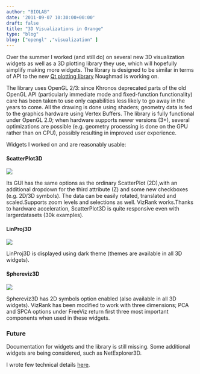 ```yaml
---
author: "BIOLAB"
date: '2011-09-07 10:30:00+00:00'
draft: false
title: "3D Visualizations in Orange"
type: "blog"
blog: ["opengl" ,"visualization" ]
---
```


Over the summer I worked (and still do) on several new 3D visualization widgets as well as a 3D plotting library they use, which will hopefully simplify making more widgets. The library is designed to be similar in terms of API to the new [Qt plotting library](/blog/2011/09/03/gsoc-review-visualizations-with-qt/) Noughmad is working on.

The library uses OpenGL 2/3: since Khronos deprecated parts of the old OpenGL API (particularly immediate mode and fixed-function functionality) care has been taken to use only capabilities less likely to go away in the years to come. All the drawing is done using shaders; geometry data is fed to the graphics hardware using Vertex Buffers. The library is fully functional under OpenGL 2.0; when hardware supports newer versions (3+), several optimizations are possible (e.g. geometry processing is done on the GPU rather than on CPU), possibly resulting in improved user experience.

Widgets I worked on and are reasonably usable:

#### ScatterPlot3D

![](/images/2011/09/06/scatterplot3d.png__160x160_q95_crop_subject_location-291%2C305.jpg)

Its GUI has the same options as the ordinary ScatterPlot (2D),with an additional dropdown for the third attribute (Z) and some new checkboxes (e.g. 2D/3D symbols). The data can be easily rotated, translated and scaled.Supports zoom levels and selections as well. VizRank works.Thanks to hardware acceleration, ScatterPlot3D is quite responsive even with largerdatasets (30k examples).

#### LinProj3D

![](/images/2011/09/06/linproj3d.png__160x160_q95_crop.jpg)

LinProj3D is displayed using dark theme (themes are available in all 3D widgets).

#### Sphereviz3D

![](/images/2011/09/06/sphereviz.png__160x160_q95_crop.jpg)

Sphereviz3D has 2D symbols option enabled (also available in all 3D widgets). VizRank has been modified to work with three dimensions; PCA and SPCA options under FreeViz return first three most important components when used in these widgets.

### Future

Documentation for widgets and the library is still missing. Some additional widgets are being considered, such as NetExplorer3D.

I wrote few technical details [here](http://matejd.github.com/).

